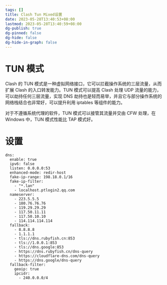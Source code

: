 ```yaml
---
tags: []
title: Clash Tun Mixed设置
date: 2023-05-28T13:40:53+08:00
lastmod: 2023-05-28T13:40:59+08:00
dg-publish: true
dg-pinned: false
dg-hide: false
dg-hide-in-graph: false
---
```

# TUN 模式

Clash 的 TUN 模式是一种虚拟网络接口，它可以拦截操作系统的三层流量，从而扩展 Clash 的入口转发能力。TUN 模式可以提高 Clash 处理 UDP 流量的能力，可以劫持任何三层流量，实现 DNS 劫持也是轻而易举，并且它与部分操作系统的网络栈结合也非常好，可以提升利用 iptables 等组件的能力。

对于不遵循系统代理的软件，TUN 模式可以接管其流量并交由 CFW 处理，在 Windows 中，TUN 模式性能比 TAP 模式好。

# 设置


```
dns:
  enable: true
  ipv6: false
  listen: 0.0.0.0:53
  enhanced-mode: redir-host
  fake-ip-range: 198.18.0.1/16
  fake-ip-filter:
    - "*.lan"
    - localhost.ptlogin2.qq.com
  nameserver:
    - 223.5.5.5
    - 180.76.76.76
    - 119.29.29.29
    - 117.50.11.11
    - 117.50.10.10
    - 114.114.114.114
  fallback:
    - 8.8.8.8
    - 1.1.1.1
    - tls://dns.rubyfish.cn:853
    - tls://1.0.0.1:853
    - tls://dns.google:853
    - https://dns.rubyfish.cn/dns-query
    - https://cloudflare-dns.com/dns-query
    - https://dns.google/dns-query
  fallback-filter:
    geoip: true
    ipcidr:
      - 240.0.0.0/4

```
